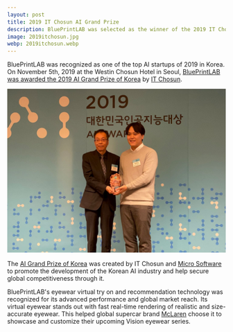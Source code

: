 ```yaml
---
layout: post
title: 2019 IT Chosun AI Grand Prize
description: BluePrintLAB was selected as the winner of the 2019 IT Chosun AI Grand Prize of Korea
image: 2019itchosun.jpg
webp: 2019itchosun.webp
---
```


BluePrintLAB was recognized as one of the top AI startups of 2019 in Korea. On November 5th, 2019 at the Westin Chosun Hotel in Seoul, [BluePrintLAB was awarded the 2019 AI Grand Prize of Korea](http://it.chosun.com/site/data/html_dir/2019/11/05/2019110503036.html) by [IT Chosun](http://it.chosun.com).

![BluePrintLAB's Sangmo accepting award](/assets/images/2019itchosunsm.jpg "BluePrintLAB's Sangmo accepting award")

The [AI Grand Prize of Korea](http://it.chosun.com/site/data/html_dir/2019/11/05/2019110501895.html) was created by IT Chosun and [Micro Software](https://www.imaso.co.kr/) to promote the development of the Korean AI industry and help secure global competitiveness through it.

BluePrintLAB's eyewear virtual try on and recommendation technology was recognized for its advanced performance and global market reach. Its virtual eyewear stands out with fast real-time rendering of realistic and size-accurate eyewear. This helped global supercar brand [McLaren](https://www.mclaren.com/) choose it to showcase and customize their upcoming Vision eyewear series.